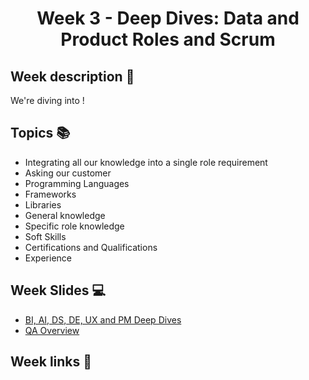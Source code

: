 <h1 align="center">Week 3 - Deep Dives: Data and Product Roles and Scrum</h1>

## Week description 🏁
<p>We're diving into !</p>

## Topics 📚
* Integrating all our knowledge into a single role requirement
* Asking our customer
* Programming Languages
* Frameworks
* Libraries
* General knowledge
* Specific role knowledge
* Soft Skills
* Certifications and Qualifications
* Experience

## Week Slides 💻
* [BI, AI, DS, DE, UX and PM Deep Dives](https://docs.google.com/presentation/d/15X75IcNReBIpT0lEw1DOHQpu0vM0l7JItrmXWlSWNBE/edit#slide=id.g11f8bc29c90_1_44)
* [QA Overview](https://drive.google.com/file/d/1n6SD7zqUx1E97a6BDWe5T2vKK-H4L32t/view?usp=sharing)


## Week links 🔗
